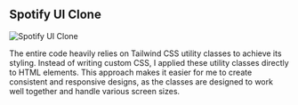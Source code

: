 ## Spotify UI Clone

![Spotify UI Clone](https://i.imgur.com/Ihhz504.png)

The entire code heavily relies on Tailwind CSS utility classes to achieve its styling. Instead of writing custom CSS, I applied these utility classes directly to HTML elements. 
This approach makes it easier for me to create consistent and responsive designs, as the classes are designed to work well together and handle various screen sizes.
